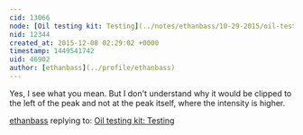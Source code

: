 ```yaml
---
cid: 13066
node: [Oil testing kit: Testing](../notes/ethanbass/10-29-2015/oil-testing-kit-testing)
nid: 12344
created_at: 2015-12-08 02:29:02 +0000
timestamp: 1449541742
uid: 46902
author: [ethanbass](../profile/ethanbass)
---
```


Yes, I see what you mean. But I don't understand why it would be clipped to the left of the peak and not at the peak itself, where the intensity is higher.

[ethanbass](../profile/ethanbass) replying to: [Oil testing kit: Testing](../notes/ethanbass/10-29-2015/oil-testing-kit-testing)

